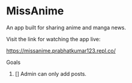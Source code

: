 # MissAnime

An app built for sharing anime and manga news.

Visit the link for watching the app live:

https://missanime.prabhatkumar123.repl.co/

Goals

1. [] Admin can only add posts.